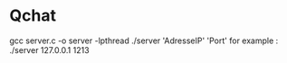 # Qchat

gcc server.c -o server -lpthread 
./server 'AdresseIP' 'Port'
for example : ./server 127.0.0.1 1213 


